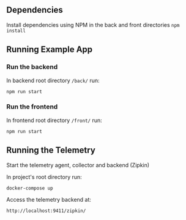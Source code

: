 ## Dependencies
Install dependencies using NPM in the back and front directories
`npm install`



## Running Example App 
### Run the backend
In backend root directory `/back/` run:

`npm run start`

### Run the frontend
In frontend root directory `/front/` run: 

`npm run start`



## Running the Telemetry
Start the telemetry agent, collector and backend (Zipkin)

In project's root directory run:

`docker-compose up`

Access the telemetry backend at: 

`http://localhost:9411/zipkin/`


